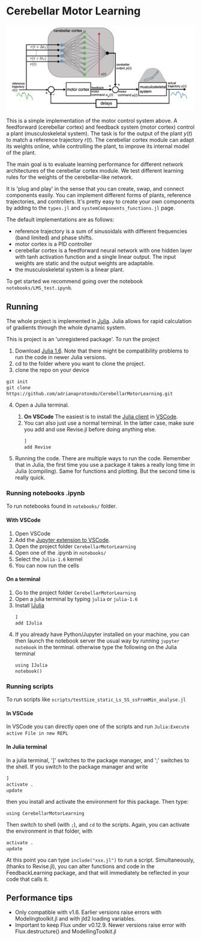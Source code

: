# Cerebellar Motor Learning

![motor control system](plots/Summary/system_f.jpeg)

This is a simple implementation of the motor control system above. A feedforward (cerebellar cortex) and feedback system (motor cortex) control a plant (musculoskeletal system). The task is for the output of the plant $y(t)$ to match a reference trajectory $r(t)$. 
The cerebellar cortex module can adapt its weights online, while controlling the plant, to improve its internal model of the plant. 

The main goal is to evaluate learning performance for different network architectures of the cerebellar cortex module. We test different learning rules for the weights of the cerebellar-like network. 

It is 'plug and play' in the sense that you can create, swap, and connect components easily. You can implement different forms of plants, reference trajectories, and controllers. 
It's pretty easy to create your own components by adding to the `types.jl` and  `systemComponents_functions.jl` page.

The default implementations are as follows:
  - reference trajectory is a sum of sinusoidals with different frequencies (band limited) and phase shifts. 
  - motor cortex is a PID controller
  - cerebellar cortex is a feedforward neural network with one hidden layer with tanh activation function and a single linear output. The input weights are static and the output weights are adaptable. 
  - the musculoskeletal system is a linear plant. 

To get started we recommend going over the notebook `notebooks/LMS_test.ipynb`. 
<!-- ## Demo-Preview -->

<!-- ## Installation 
To use this project, first clone the repo on your device using the commands below:
 -->


## Running
The whole project is implemented in [Julia](https://docs.julialang.org/en/v1/). Julia allows for rapid calculation of gradients through the whole dynamic system. 

This is project is an 'unregistered package'. To run the project

1. Download [Julia 1.6](https://julialang.org/downloads/#long_term_support_release). Note that there might be compatibility problems to run the code in newer Julia versions. 
2. cd to the folder where you want to clone the project.
3. clone the repo on your device
```
git init
git clone https://github.com/adrianaprotondo/CerebellarMotorLearning.git
```

4. Open a Julia terminal. 
   
   1. **On VSCode** The easiest is to install the [Julia client](https://github.com/julia-vscode/julia-vscode#installing-juliavs-codevs-code-julia-extension) in [VSCode](https://code.visualstudio.com/Download).
   2. You can also just use a normal terminal. In the latter case, make sure you add and use Revise.jl before doing anything else. 
      ```
      ]
      add Revise
      ```

3. Running the code. There are multiple ways to run the code. 
Remember that in Julia, the first time you use a package it takes a really long time in Julia (compiling). Same for functions and plotting. But the second time is really quick.

### Running notebooks .ipynb
To run notebooks found in `notebooks/` folder.

#### With VSCode

1. Open VSCode
2. Add the [Jupyter extension to VSCode](https://marketplace.visualstudio.com/items?itemName=ms-toolsai.jupyter).
3.  Open the project folder `CerebellarMotorLearning`  
4.  Open one of the .ipynb in `notebooks/`
5.  Select the `Julia-1.6` kernel
6.  You can now run the cells 

#### On a terminal
1. Go to the project folder `CerebellarMotorLearning` 
2. Open a julia terminal by typing `julia` or `julia-1.6`
2. Install [IJulia](https://github.com/JuliaLang/IJulia.jl#quick-start) 
    ``` 
    ] 
    add IJulia
    ```
3. If you already have Python/Jupyter installed on your machine, you can then launch the notebook server the usual way by running `jupyter notebook` in the terminal. otherwise type the following on the Julia terminal
      ```
      using IJulia
      notebook()  
      ```

<!-- Add Pluto package
```
]
add Pluto
```

Run Pluto 
```
using Pluto 
Pluto.run()
``` -->

### Running scripts 
To run scripts like `scripts/testSize_static_Ls_SS_ssFromMin_analyse.jl` 
#### In VSCode
In VSCode you can directly open one of the scripts and run `Julia:Execute active File in new REPL`
  
#### In Julia terminal
In a julia terminal, ']' switches to the package manager, and ';' switches to the shell. If you switch to the package manager and write
```
]
activate . 
update
```
then you install and activate the environment for this package. Then type:
```
using CerebellarMotorLearning 
```
Then switch to shell (with `;`), and `cd` to the scripts. Again, you can activate the environment in that folder, with
```
activate .
update
```

At this point you can type
`include("xxx.jl")` to run a script.
Simultaneously, (thanks to Revise.jl), you can alter functions and code in the FeedbackLearning package, and that will immediately be reflected in your code that calls it. 

<!-- ## Scripts

### Helper functions
- `sizeSim_functions.jl`: functions to simulate different network sizes.
    - functions to build expanded systems with size N given original network with some parameters 
    - function build_systems_sim returns systems with different net sizes given by Ns with random seed randomSeed
    - function build_systems_sim_K:  build all the systems with sizes Ns and input sparsity Kss but same ref, plant... keep same W for different K. expand W with zeros for different N. returns vector of vector of systems with length(Kss)xlength(Ns) 
    - function build_systems_sim_K_KNconst: same as above but keeping the number of input connections to Kss[end]*N (i.e. to the largest size)
    - plotting functions
    - helper functions -->

<!-- ### First round of simulations
- `hiddenLayerAna_*` : scripts to explore the statistics of the hidden layer (granule cell layer). Vary the indegree K and the number of granule cells N. Measure: dimensions, population sparsity, total variance, population correlation, newDimension (value of interest for our model) and mean of norm squared of activity vector. For input activity $m(t)$ and hidden layer activity $h(t)$ at each training times. Only builds "input system" i.e. the reference trajectory and cerebellar network. doens't care about the whole motor control system. 

- `LMS.jl`: test how LMSTrain works 

- `minimalExample.jl`: test system, training and post analysis

- `ss-learningSpeed_tradeoff.jl`: Plot learning speed and steady state loss as a function of learning step 

- `test_Asssumptions.jl`: Test assumptions of the analysis: change in error, hessian projection bounds, optimal network size

- `test_HessianAnalysis.jl`: Plot values of hessian projections of gradient, online gradient and information noise

- `test_LearningPerformance.jl`: Test learning performance for two different sized systems

- `test_LocalTaskDifficulty.jl`: Test local task difficulty (expected change in error) for different parameters and compare

### Newer simulations with DrWatson
- `test_theory_deltaTe.jl`:


## Plots folder
`./plots/` contains folders for different types of simulations with figures for newer scripts with Dr Watson. 

- `theoreticalCurves/` figures from the script `theoreticalCurves.jl` creates steady state loss vs learning speed figures for different sized networks computed using the theoretical equations for learning speed and local task difficulty as a function of network size and the parameters in the original network. 

- `lms_size_perf_N1_N2/` figures from the script `testSize_static_lp_simulate.jl` and `testSize_static_lp_analyse.jl`. Train small network with lms and use the weights trajectory of the small net to generate weights in expanded net. That way all networks have the same task loss throughout learning. Measure the learning parameters (grad norms, correlation, hessian proj, static (i.e. theoretical) learning speed and local task difficulty). Plot all of the above including theoretical ls vs ssl as a function of the net expansion 
  - we seem to find all as expected except that local task difficulty increases with network expansion 

-`test_theory_deltaTr_/` figures from `test_theory_deltaTr.jl`. Learning parameters from weight updates for different reaction delays deltaTr. The weight trajectory is the same each time, just compute the different weight updates

-`test_theory_deltaTe_/` figures from `test_theory_deltaTe.jl`. Learning parameters from weight updates for different error delays deltaTe. The weight trajectory is the same each time, just compute the different weight updates

-`test_theory_gamma_/` figures from `test_theory_gamma.jl`. Learning parameters from weight updates for different learning rule noise strength $\eta^{lr}$. The weight trajectory is the same each time, just compute the different weight updates

- `lms_size_Ls-ss_/` figures from `testSize_static_Ls-SS_analyse.jl` and `testSize_static_Ls-SS_simulate.jl`. Learning speed and steady state loss when varying network size and learning step as trained with lms 


### Notes on simulations and parameters
Simulation of lms for different net sizes and learning steps. The files in question are
`testSize_static_Ls-SS_simulate.jl` and `testSize_static_Ls-SSssFromMin_simulate.jl`. 
Initially for convenience we had a fixed interval of learning steps used for each network size. However, the optimal range of learning step depends on network size. Hence, the fixed ranged meant that the smaller nets in the lower end of the range learned very slowly and the larger nets in the higher end had the danger of not learning. 

We introduce in `testSize_static_Ls-SSssFromMin_simulate.jl`, variable range of learning steps musVar for different net sizes. `muScale =0.3` sets the scaling of the learning steps as function of network expansion $\gamma(q) = \gamma(1)/q^0.3$. 

The second issue we were encountering was that for small learning steps, the steady state loss didn't converge to 0. This means that the ss vs learning speed plot had the shape of rotated u with a minimum ss rather than just monotonic increase with ss or upside down parabola. 

We believe this was happening because for small learning step, network didn't have time to converge to the minimum and got stuck in plateaus. The solution to this is calculating ss by computing task loss for initial weights near the minimum. 


If we don't see the tradeoffs we expect it is possible that it is because the lms learning with the chosen parameters has very little online learning error of learning rule error. 
We can increase $\Delta t_r$ and the gap between $\Delta t_h$ to introduce errors in the learning rule through delays.  -->
## Performance tips

- Only compatible with v1.6. Earlier versions raise errors with Modelingtoolkit.jl and with jld2 loading variables.
- Important to keep Flux under v0.12.9. Newer versions raise error with Flux.destructure() and ModellingToolkit.jl

<!-- - ways to improve speed of training: 
    - main time comes from precompiling the solve(probSens,callbacks). i.e. building jacobian etc of the sytem. if we were to run solve again for the same system, it would take 10% of the time
    - some extra time 5s or so from making callbacks for certain updates. again this is a matter of precompilation. could we make updates for all the systems (i.e. reuse for larger sizes)? this would be hard as the update of weights line depends on the size of the network N and this changes for each system. 
    - if I run train() multiple times in a row it recompiles each time, whereas if I run the functions inside train multiple times it doesn't need to recompile. why? 
    - runtime for train doesn't depend too much on the trajectory time, more on the size of the net N. (16s frp N=10 but 336s for N=50)
    - even if we don't have updates (i.e. no callbacks) sol times still takes a lot of time to compute for large Ns (119s for N=50 no updates). ODEprob takes fraction of the time for large nets (4.5s for N=50) -->
    